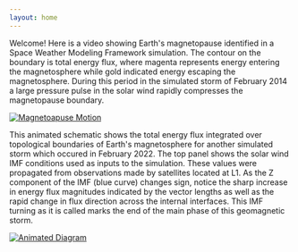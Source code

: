 ```yaml
---
layout: home
---
```




Welcome! Here is a video showing Earth's magnetopause identified in a Space Weather Modeling Framework simulation. The contour on the boundary is total energy flux, where magenta represents energy entering the magnetosphere while gold indicated energy escaping the magnetosphere. During this period in the simulated storm of February 2014 a large pressure pulse in the solar wind rapidly compresses the magnetopause boundary.



[![Magnetoapuse Motion](https://user-images.githubusercontent.com/60946291/233409764-70940176-1b06-4cdc-8615-ef7ca13be24a.png)](https://user-images.githubusercontent.com/60946291/233409214-c14a7386-d857-48a5-b774-96682c2571d5.mp4)


This animated schematic shows the total energy flux integrated over topological boundaries of Earth's magnetosphere for another simulated storm which occured in February 2022. The top panel shows the solar wind IMF conditions used as inputs to the simulation. These values were propagated from observations made by satellites located at L1. As the Z component of the IMF (blue curve) changes sign, notice the sharp increase in energy flux magnitudes indicated by the vector lengths as well as the rapid change in flux direction across the internal interfaces. This IMF turning as it is called marks the end of the main phase of this geomagnetic storm.


[![Animated Diagram](https://user-images.githubusercontent.com/60946291/231567664-ed2aa92f-30b7-48d7-a102-9956b69c3f13.png)](https://user-images.githubusercontent.com/60946291/231570173-7bf970b4-6a76-45cc-a4a6-b772abf11b81.mp4)

